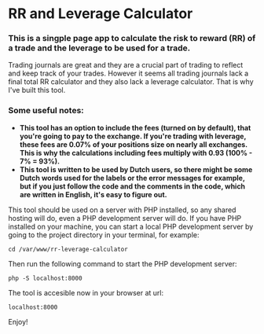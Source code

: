 # RR and Leverage Calculator

### This is a singple page app to calculate the risk to reward (RR) of a trade and the leverage to be used for a trade. 

Trading journals are great and they are a crucial part of trading to reflect and keep track of your trades. However it seems all trading journals lack a final total RR calculator and they also lack a leverage calculator. That is why I've built this tool. 

### Some useful notes:
- **This tool has an option to include the fees (turned on by default), that you're going to pay to the exchange. If you're trading with leverage, these fees are 0.07% of your positions size on nearly all exchanges. This is why the calculations including fees multiply with 0.93 (100% - 7% = 93%).**
- **This tool is written to be used by Dutch users, so there might be some Dutch words used for the labels or the error messages for example, but if you just follow the code and the comments in the code, which are written in English, it's easy to figure out.**

This tool should be used on a server with PHP installed, so any shared hosting will do, even a PHP development server will do.
If you have PHP installed on your machine, you can start a local PHP development server by going to the project directory in your terminal, for example:

`cd /var/www/rr-leverage-calculator`

Then run the following command to start the PHP development server:

`php -S localhost:8000`

The tool is accesible now in your browser at url:

`localhost:8000`

Enjoy!